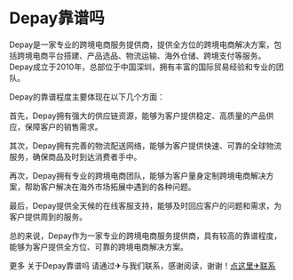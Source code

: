 # Depay靠谱吗

Depay是一家专业的跨境电商服务提供商，提供全方位的跨境电商解决方案，包括跨境电商平台搭建、产品选品、物流运输、海外仓储、跨境支付等服务。Depay成立于2010年，总部位于中国深圳，拥有丰富的国际贸易经验和专业的团队。

Depay的靠谱程度主要体现在以下几个方面：

首先，Depay拥有强大的供应链资源，能够为客户提供稳定、高质量的产品供应，保障客户的销售需求。

其次，Depay拥有完善的物流配送网络，能够为客户提供快速、可靠的全球物流服务，确保商品及时到达消费者手中。

再次，Depay拥有专业的跨境电商团队，能够为客户量身定制跨境电商解决方案，帮助客户解决在海外市场拓展中遇到的各种问题。

最后，Depay提供全天候的在线客服支持，能够及时回应客户的问题和需求，为客户提供周到的服务。

总的来说，Depay作为一家专业的跨境电商服务提供商，具有较高的靠谱程度，能够为客户提供全方位、可靠的跨境电商解决方案。

更多 关于Depay靠谱吗 请通过✈与我们联系，感谢阅读，谢谢！[点这里✈联系](https://acc.k02.cc)